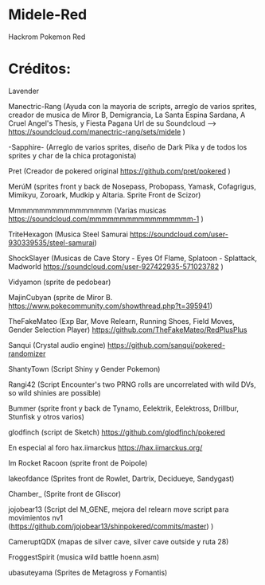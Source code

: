 # Midele-Red
 Hackrom Pokemon Red

# Créditos:
Lavender

Manectric-Rang (Ayuda con la mayoria de scripts, arreglo de varios sprites, creador de musica de Miror B, Demigrancia, La Santa Espina Sardana, A Cruel Angel's Thesis, y Fiesta Pagana
Url de su Soundcloud --> https://soundcloud.com/manectric-rang/sets/midele )

-Sapphire- (Arreglo de varios sprites, diseño de Dark Pika y de todos los sprites y char de la chica protagonista)

Pret (Creador de pokered original https://github.com/pret/pokered )

MerúM (sprites front y back de Nosepass, Probopass, Yamask, Cofagrigus, Mimikyu, Zoroark, Mudkip y Altaria. Sprite Front de Scizor)

Mmmmmmmmmmmmmmmmm (Varias musicas https://soundcloud.com/mmmmmmmmmmmmmmmmm-1 )

TriteHexagon (Musica Steel Samurai https://soundcloud.com/user-930339535/steel-samurai)

ShockSlayer (Musicas de Cave Story - Eyes Of Flame, Splatoon - Splattack, Madworld https://soundcloud.com/user-927422935-571023782 )

Vidyamon (sprite de pedobear)

MajinCubyan (sprite de Miror B. https://www.pokecommunity.com/showthread.php?t=395941)

TheFakeMateo  (Exp Bar, Move Relearn, Running Shoes, Field Moves, Gender Selection Player) https://github.com/TheFakeMateo/RedPlusPlus

Sanqui (Crystal audio engine) https://github.com/sanqui/pokered-randomizer

ShantyTown (Script Shiny y Gender Pokemon) 

Rangi42 (Script  Encounter's two PRNG rolls are uncorrelated with wild DVs, so wild shinies are possible)

Bummer (sprite front y back de Tynamo, Eelektrik, Eelektross, Drillbur, Stunfisk y otros varios)

glodfinch (script de Sketch) https://github.com/glodfinch/pokered

En especial al foro hax.iimarckus https://hax.iimarckus.org/

Im Rocket Racoon (sprite front de Poipole)

lakeofdance (Sprites front de Rowlet, Dartrix, Decidueye, Sandygast)

Chamber_ (Sprite front de Gliscor)

jojobear13 (Script del M_GENE, mejora del relearn move script para movimientos nv1 (https://github.com/jojobear13/shinpokered/commits/master) )

CameruptQDX (mapas de silver cave, silver cave outside y ruta 28)

FroggestSpirit (musica wild battle hoenn.asm)

ubasuteyama (Sprites de Metagross y Fomantis)